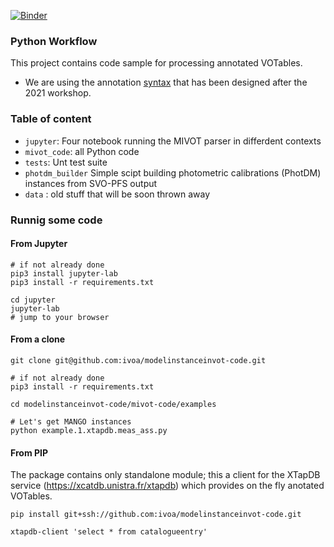 [![Binder](https://mybinder.org/badge_logo.svg)](https://mybinder.org/v2/gh/ivoa/modelinstanceinvot-code/package)

### Python Workflow

This project contains code sample for processing annotated VOTables.
- We are using the annotation [syntax](https://github.com/ivoa-std/ModelInstanceInVot) that has been designed after the 2021 workshop.

### Table of content
- `jupyter`: Four notebook running the MIVOT parser in differdent contexts
- `mivot_code`: all Python code
- `tests`: Unt test suite
- `photdm_builder` Simple scipt building photometric calibrations (PhotDM) instances from SVO-PFS output
- `data` : old stuff that will be soon thrown away

### Runnig some code

#### From Jupyter
```shell
# if not already done
pip3 install jupyter-lab
pip3 install -r requirements.txt

cd jupyter
jupyter-lab
# jump to your browser
```
#### From a clone
```shell
git clone git@github.com:ivoa/modelinstanceinvot-code.git

# if not already done
pip3 install -r requirements.txt

cd modelinstanceinvot-code/mivot-code/examples

# Let's get MANGO instances
python example.1.xtapdb.meas_ass.py 
```
#### From PIP

The package contains only standalone module; this a client for the XTapDB service (https://xcatdb.unistra.fr/xtapdb) which provides on the fly anotated VOTables. 

```shell
pip install git+ssh://github.com:ivoa/modelinstanceinvot-code.git

xtapdb-client 'select * from catalogueentry'
```
